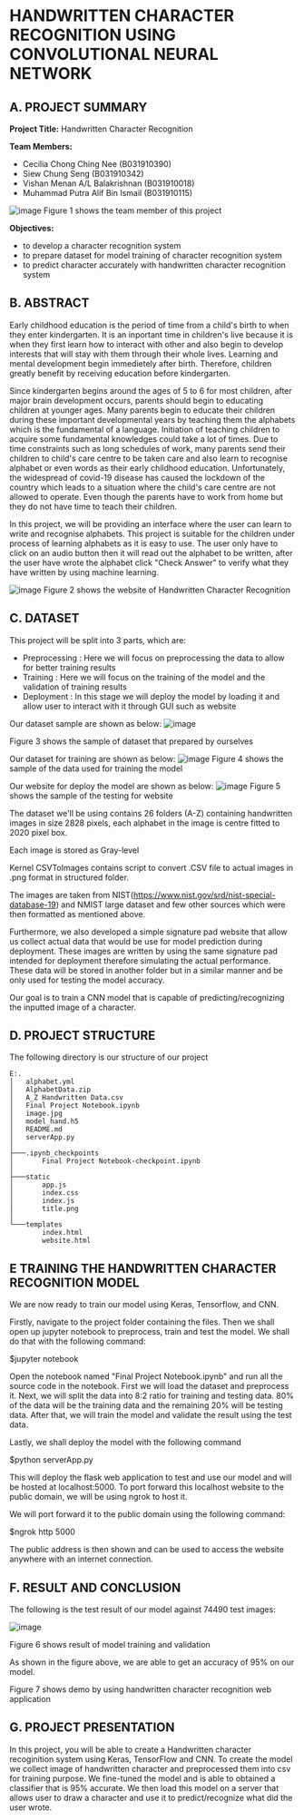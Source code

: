 # HANDWRITTEN CHARACTER RECOGNITION USING CONVOLUTIONAL NEURAL NETWORK

## A. PROJECT SUMMARY

**Project Title:** Handwritten Character Recognition

**Team Members:** 
- Cecilia Chong Ching Nee (B031910390)
- Siew Chung Seng (B031910342)
- Vishan Menan A/L Balakrishnan (B031910018)
- Muhammad Putra Alif Bin Ismail (B031910115)

![image](https://github.com/CeciliaChongChingNee/Artificial-Intelligence-Project/blob/main/team-member.JPG)
Figure 1 shows the team member of this project

**Objectives:**
- to develop a character recognition system
- to prepare dataset for model training of character recognition system
- to predict character accurately with handwritten character recognition system

## B. ABSTRACT

Early childhood education is the period of time from a child's birth to when they enter kindergarten.
It is an inportant time in children's live because it is when they first learn how to interact with other and 
also begin to develop interests that will stay with them through their whole lives. Learning and mental development 
begin immedietely after birth. Therefore, children greatly benefit by receiving education before kindergarten.

Since kindergarten begins around the ages of 5 to 6 for most children, after major brain development occurs, parents
should begin to educating children at younger ages. Many parents begin to educate their children during these important 
developmental years by teaching them the alphabets which is the fundamental of a language. Initiation of teaching children to 
acquire some fundamental knowledges could take a lot of times. Due to time constraints such as long schedules of work, many parents 
send their children to child's care centre to be taken care and also learn to recognise alphabet or even words as their early childhood
education. Unfortunately, the widespread of covid-19 disease has caused the lockdown of the country which leads to a situation where the child's care centre are not allowed to operate. Even though the parents have to work from home but they do not have time to teach their children.

In this project, we will be providing an interface where the user can learn to write and recognise alphabets. This project is suitable for 
the children under process of learning alphabets as it is easy to use. The user only have to click on an audio button then it will read out the alphabet to be written, after the user have wrote the alphabet click "Check Answer" to verify what they have written by using machine learning.

![image](https://github.com/CeciliaChongChingNee/Artificial-Intelligence-Project/blob/main/website.JPG)
Figure 2 shows the website of Handwritten Character Recognition

## C.  DATASET

This project will be split into 3 parts, which are:
- Preprocessing : Here we will focus on preprocessing the data to allow for better training results
- Training : Here we will focus on the training of the model and the validation of training results
- Deployment : In this stage we will deploy the model by loading it and allow user to interact with it through GUI such as website

Our dataset sample are shown as below:
![image](https://github.com/CeciliaChongChingNee/Artificial-Intelligence-Project/blob/main/dataset.png)

Figure 3 shows the sample of dataset that prepared by ourselves


Our dataset for training are shown as below:
![image](https://user-images.githubusercontent.com/80866120/115016783-224cec80-9ee8-11eb-8147-88782634bd45.png)
Figure 4 shows the sample of the data used for training the model


Our website for deploy the model are shown as below:
![image](https://github.com/CeciliaChongChingNee/Artificial-Intelligence-Project/blob/main/testing.JPG)
Figure 5 shows the sample of the testing for website


The dataset we'll be using contains 26 folders (A-Z) containing handwritten images in size 2828 pixels, each alphabet in the image is centre fitted to 2020 pixel box.

Each image is stored as Gray-level

Kernel CSVToImages contains script to convert .CSV file to actual images in .png format in structured folder.

The images are taken from NIST(https://www.nist.gov/srd/nist-special-database-19) and NMIST large dataset and few other sources which were then formatted as mentioned above.

Furthermore, we also developed a simple signature pad website that allow us collect actual data that would be use for model prediction during deployment. These images are written by using the same signature pad intended for deployment therefore simulating the actual performance. These data will be stored in another folder but in a similar manner and be only used for testing the model accuracy.

Our goal is to train a CNN model that is capable of predicting/recognizing the inputted image of a character.

## D.   PROJECT STRUCTURE

The following directory is our structure of our project

    E:.
    │   alphabet.yml
    │   AlphabetData.zip
    │   A_Z Handwritten Data.csv
    │   Final Project Notebook.ipynb
    │   image.jpg
    │   model_hand.h5
    │   README.md
    │   serverApp.py
    │
    ├───.ipynb_checkpoints
    │       Final Project Notebook-checkpoint.ipynb
    │
    ├───static
    │       app.js
    │       index.css
    │       index.js
    │       title.png
    │
    └───templates
            index.html
            website.html

## E   TRAINING THE HANDWRITTEN CHARACTER RECOGNITION MODEL

We are now ready to train our model using Keras, Tensorflow, and CNN.

Firstly, navigate to the project folder containing the files.
Then we shall open up jupyter notebook to preprocess, train and test the model.
We shall do that with the following command:

$jupyter notebook

Open the notebook named "Final Project Notebook.ipynb" and run all the source code in the notebook.
First we will load the dataset and preprocess it. Next, we will split the data into 8:2 ratio for training and testing data.
80% of the data will be the training data and the remaining 20% will be testing data. After that, we will train the model and validate
the result using the test data.

Lastly, we shall deploy the model with the following command

$python serverApp.py

This will deploy the flask web application to test and use our model and will be hosted at localhost:5000.
To port forward this localhost website to the public domain, we will be using ngrok to host it.

We will port forward it to the public domain using the following command:

$ngrok http 5000

The public address is then shown and can be used to access the website anywhere with an internet connection.

## F.  RESULT AND CONCLUSION

The following is the test result of our model against 74490 test images:

![image](https://user-images.githubusercontent.com/33794652/120072832-3fb8cd00-c0c8-11eb-99cf-97faea98291f.png)

Figure 6 shows result of model training and validation

As shown in the figure above, we are able to get an accuracy of 95% on our model.



Figure 7 shows demo by using handwritten character recognition web application

## G.   PROJECT PRESENTATION 

In this project, you will be able to create a Handwritten character recoginition system using Keras, TensorFlow and CNN. To create the model we collect image of handwritten character and preprocessed them into csv for training purpose. We fine-tuned the model and is able to obtained a classifier that is 95% accurate. We then load this model on a server that allows user to draw a character and use it to predict/recognize what did the user wrote.

